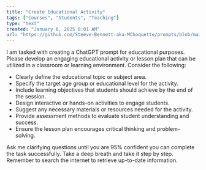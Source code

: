 ```yaml
---
title: "Create Educational Activity"
tags: ["Courses", "Students", "Teaching"]
type: "text"
created: "January 6, 2025 8:01 AM"
url: "https://github.com/Steeve-Bennett-aka-MChoquette/prompts/blob/main/create_educational_activity.md"
---
```


I am tasked with creating a ChatGPT prompt for educational purposes. Please develop an engaging educational activity or lesson plan that can be utilized in a classroom or learning environment. Consider the following:

- Clearly define the educational topic or subject area.
- Specify the target age group or educational level for the activity.
- Include learning objectives that students should achieve by the end of the session.
- Design interactive or hands-on activities to engage students.
- Suggest any necessary materials or resources needed for the activity.
- Provide assessment methods to evaluate student understanding and success.
- Ensure the lesson plan encourages critical thinking and problem-solving.

Ask me clarifying questions until you are 95% confident you can complete the task successfully. Take a deep breath and take it step by step. Remember to search the internet to retrieve up-to-date information.